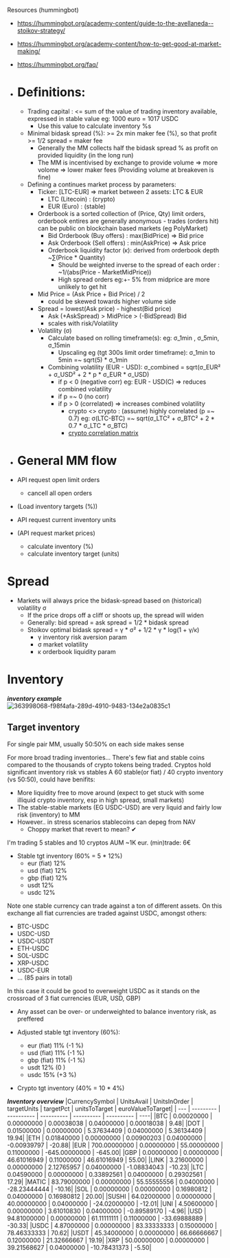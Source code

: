 Resources (hummingbot)
- https://hummingbot.org/academy-content/guide-to-the-avellaneda--stoikov-strategy/
- https://hummingbot.org/academy-content/how-to-get-good-at-market-making/
- https://hummingbot.org/faq/


- # Definitions:
    - Trading capital : <= sum of the value of trading inventory available, expressed in stable value eg: 1000 euro = 1017 USDC
        - Use this value to calculate inventory %s 
    - Minimal bidask spread (%): >= 2x min maker fee (%), so that profit >= 1/2 spread = maker fee
        - Generally the MM collects half the bidask spread % as profit on provided liquidity (in the long run)
        - The MM is incentivised by exchange to provide volume => more volome => lower maker fees (Providing volume at breakeven is fine)
    - Defining a continues market process by parameters:
      - Ticker: [LTC-EUR] => market between 2 assets: LTC & EUR
         - LTC (Litecoin) : (crypto)
         - EUR (Euro)     : (stable)
      - Orderbook is a sorted collection of (Price, Qty) limit orders, orderbook entires are generally anonymous - trades (orders hit) can be public on blockchain based markets (eg PolyMarket)
        - Bid Orderbook (Buy offers)  : max(BidPrice) => Bid price
        - Ask Orderbook (Sell offers) : min(AskPrice) => Ask price
        - Orderbook liquidity factor (κ): derived from orderbook depth ~∑(Price * Quantity)
            - Should be weighted inverse to the spread of each order : ~1/(abs(Price - MarketMidPrice))
            - High spread orders eg:+- 5% from midprice are more unlikely to get hit
      - Mid Price = (Ask Price + Bid Price) / 2
          - could be skewed towards higher volume side
      - Spread = lowest(Ask price) - highest(Bid price)
          - Ask (+AskSpread) > MidPrice > (-BidSpread) Bid
          - scales with risk/Volatility
      - Volatility (σ)
          - Calculate based on rolling timeframe(s): eg: σ_1min , σ_5min, σ_15min
             - Upscaling eg (tgt 300s limit order timeframe): σ_1min to 5min =~ sqrt(5) * σ_1min
          - Combining volatility (EUR - USD): σ_combined​ = sqrt(σ_EUR²​ + σ_USD² + 2 * p * σ_EUR​ * σ_USD​)
             - if p < 0 (negative corr) eg: EUR - USD(C) => reduces combined volatility
             - if p =~ 0 (no corr)
             - if p > 0 (correlated) => increases combined volatility
               - crypto <> crypto : (assume) highly correlated (p =~ 0.7) eg: σ(LTC-BTC) =~ sqrt(σ_LTC² + σ_BTC² + 2 * 0.7 * σ_LTC * σ_BTC)
               - [crypto correlation matrix](https://www.blockchaincenter.net/en/crypto-correlation-tool)
​

- # General MM flow
- API request open limit orders
  - cancell all open orders

- (Load inventory targets (%))
- API request current inventory units
- (API request market prices)
  - calculate inventory (%)
  - calculate inventory target (units)

# Spread

- Markets will always price the bidask-spread based on (historical) volatility σ
    - If the price drops off a cliff or shoots up, the spread will widen
    - Generally: bid spread = ask spread = 1/2 * bidask spread
    - Stoikov optimal bidask spread = γ * σ² + 1/2 * γ * log(1 + γ/κ)
      - γ inventory risk aversion param
      - σ market volatility
      - κ orderbook liquidity param
    

# Inventory

***inventory example***
![363998068-f98f4afa-289d-4910-9483-134e2a0835c1](https://github.com/user-attachments/assets/e3fda990-d751-4503-9018-b11203f5e774)


## Target inventory
For single pair MM, usually 50:50% on each side makes sense

For more broad trading inventories...
There's few fiat and stable coins compared to the thousands of crypto tokens being traded. Cryptos hold significant inventory risk vs stables
A 60 stable(or fiat) / 40 crypto inventory (vs 50:50), could have benifits:
- More liquidity free to move around (expect to get stuck with some illiquid crypto inventory, esp in high spread, small markets)
- The stable-stable markets (EG USDC-USD) are very liquid and fairly low risk (inventory) to MM
- However.. in stress scenarios stablecoins can depeg from NAV
  - Choppy market that revert to mean? ✔


I'm trading 5 stables and 10 cryptos
AUM ~1K eur. (min)trade: 6€

- Stable tgt inventory (60% = 5 * 12%)
    - eur (fiat)  12%
    - usd (fiat)  12%  
    - gbp (fiat)  12%
    - usdt        12%  
    - usdc        12%  
    
 
Note one stable currency can trade against a ton of different assets. On this exchange all fiat currencies are traded against USDC, amongst others:
 - BTC-USDC
 - USDC-USD
 - USDC-USDT
 - ETH-USDC
 - SOL-USDC
 - XRP-USDC
 - USDC-EUR
 - ... (85 pairs in total)

In this case it could be good to overweight USDC as it stands on the crossroad of 3 fiat currencies (EUR, USD, GBP)
- Any asset can be over- or underweighted to balance inventory risk, as preffered

- Adjusted stable tgt inventory (60%):
    - eur (fiat)  11%    (-1 %)
    - usd (fiat)  11%    (-1 %)
    - gbp (fiat)  11%    (-1 %)
    - usdt        12%    (0 )
    - usdc        15%    (+3 %)
    
- Crypto tgt inventory (40% = 10 * 4%)

***Inventory overview***
|CurrencySymbol | UnitsAvail | UnitsInOrder | targetUnits | targetPct | unitsToTarget | euroValueToTarget|
| --- | --------- | ---------- | ---------- | ---------- | ---------- | ----|
|BTC | 0.00020000 | 0.00000000 | 0.00038038 | 0.04000000 | 0.00018038 | 9.48|
|DOT | 0.01500000 | 0.00000000 | 5.37634409 | 0.04000000 | 5.36134409 | 19.94|
|ETH | 0.01840000 | 0.00000000 | 0.00900203 | 0.04000000 | -0.00939797 | -20.88|
|EUR | 700.00000000 | 0.00000000 | 55.00000000 | 0.11000000 | -645.00000000 | -645.00|
|GBP | 0.00000000 | 0.00000000 | 46.61016949 | 0.11000000 | 46.61016949 | 55.00|
|LINK | 3.21600000 | 0.00000000 | 2.12765957 | 0.04000000 | -1.08834043 | -10.23|
|LTC | 0.04590000 | 0.00000000 | 0.33892561 | 0.04000000 | 0.29302561 | 17.29|
|MATIC | 83.79000000 | 0.00000000 | 55.55555556 | 0.04000000 | -28.23444444 | -10.16|
|SOL | 0.00000000 | 0.00000000 | 0.16980812 | 0.04000000 | 0.16980812 | 20.00|
|SUSHI | 64.02000000 | 0.00000000 | 40.00000000 | 0.04000000 | -24.02000000 | -12.01|
|UNI | 4.50600000 | 0.00000000 | 3.61010830 | 0.04000000 | -0.89589170 | -4.96|
|USD | 94.81000000 | 0.00000000 | 61.11111111 | 0.11000000 | -33.69888889 | -30.33|
|USDC | 4.87000000 | 0.00000000 | 83.33333333 | 0.15000000 | 78.46333333 | 70.62|
|USDT | 45.34000000 | 0.00000000 | 66.66666667 | 0.12000000 | 21.32666667 | 19.19|
|XRP | 50.00000000 | 0.00000000 | 39.21568627 | 0.04000000 | -10.78431373 | -5.50|




 
